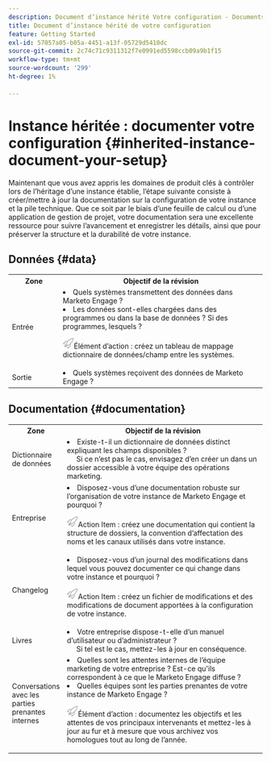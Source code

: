 ```yaml
---
description: Document d’instance hérité Votre configuration - Documents Marketo - Documentation du produit
title: Document d’instance hérité de votre configuration
feature: Getting Started
exl-id: 57057a05-b05a-4451-a13f-05729d5410dc
source-git-commit: 2c74c71c9311312f7e0991ed5598ccb09a9b1f15
workflow-type: tm+mt
source-wordcount: '299'
ht-degree: 1%

---
```


# Instance héritée : documenter votre configuration {#inherited-instance-document-your-setup}

Maintenant que vous avez appris les domaines de produit clés à contrôler lors de l’héritage d’une instance établie, l’étape suivante consiste à créer/mettre à jour la documentation sur la configuration de votre instance et la pile technique. Que ce soit par le biais d’une feuille de calcul ou d’une application de gestion de projet, votre documentation sera une excellente ressource pour suivre l’avancement et enregistrer les détails, ainsi que pour préserver la structure et la durabilité de votre instance.

## Données {#data}

<table style="table-layout:auto"> 
 <tbody> 
  <tr> 
   <th style="width:20%">Zone</th> 
   <th>Objectif de la révision</th>
  </tr> 
  <tr> 
   <td>Entrée</td> 
   <td><li>Quels systèmes transmettent des données dans Marketo Engage ?</li>
   <li>Les données sont-elles chargées dans des programmes ou dans la base de données ? Si des programmes, lesquels ?</li>
   <p><img src="assets/action-item-icon.png" alt="icône d’élément d’action">Élément d’action : créez un tableau de mappage dictionnaire de données/champ entre les systèmes.</td>
  </tr>
  <tr> 
   <td>Sortie</td> 
   <td><li>Quels systèmes reçoivent des données de Marketo Engage ?</li></td>
  </tr>
 </tbody> 
</table>

## Documentation {#documentation}

<table style="table-layout:auto"> 
 <tbody> 
  <tr> 
   <th style="width:20%">Zone</th> 
   <th>Objectif de la révision</th>
  </tr> 
  <tr> 
   <td>Dictionnaire de données</td> 
   <td><li>Existe-t-il un dictionnaire de données distinct expliquant les champs disponibles ?
   <br/>     Si ce n’est pas le cas, envisagez d’en créer un dans un dossier accessible à votre équipe des opérations marketing.</li></td>
  </tr>
  <tr> 
   <td>Entreprise</td> 
    <td><li>Disposez-vous d’une documentation robuste sur l’organisation de votre instance de Marketo Engage et pourquoi ?</li>
   <p><img src="assets/action-item-icon.png" alt="icône d’élément d’action">Action Item : créez une documentation qui contient la structure de dossiers, la convention d’affectation des noms et les canaux utilisés dans votre instance.</td>
  </tr>
  <tr> 
   <td>Changelog</td> 
    <td><li>Disposez-vous d’un journal des modifications dans lequel vous pouvez documenter ce qui change dans votre instance et pourquoi ?</li>
    <p><img src="assets/action-item-icon.png" alt="icône d’élément d’action">Action Item : créez un fichier de modifications et des modifications de document apportées à la configuration de votre instance.</td>
  </tr>
  <tr> 
   <td>Livres</td> 
    <td><li>Votre entreprise dispose-t-elle d’un manuel d’utilisateur ou d’administrateur ? 
    <br/>     Si tel est le cas, mettez-les à jour en conséquence.</li></td>
  </tr>
  <tr> 
   <td>Conversations avec les parties prenantes internes</td> 
    <td><li>Quelles sont les attentes internes de l’équipe marketing de votre entreprise ? Est-ce qu'ils correspondent à ce que le Marketo Engage diffuse ?</li>
   <li>Quelles équipes sont les parties prenantes de votre instance de Marketo Engage ?</li>
   <p><img src="assets/action-item-icon.png" alt="icône d’élément d’action">Élément d’action : documentez les objectifs et les attentes de vos principaux intervenants et mettez-les à jour au fur et à mesure que vous archivez vos homologues tout au long de l’année.</td>
  </tr>
 </tbody> 
</table>
